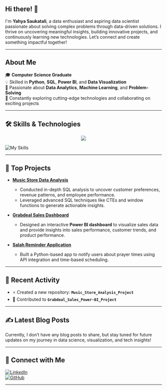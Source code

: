## Hi there! 👋  

I'm **Yahya Saukatali**, a data enthusiast and aspiring data scientist passionate about solving complex problems through data-driven solutions. I thrive on uncovering meaningful insights, building innovative projects, and continuously learning new technologies. Let’s connect and create something impactful together!  

---

## About Me  

🎓 **Computer Science Graduate**  
💡 Skilled in **Python**, **SQL**, **Power BI**, and **Data Visualization**  
🌟 Passionate about **Data Analytics**, **Machine Learning**, and **Problem-Solving**  
📖 Constantly exploring cutting-edge technologies and collaborating on exciting projects  

---

## 🛠️ Skills & Technologies
<p align="center">
  <a href="https://go-skill-icons.vercel.app/">
    <img
      src="https://go-skill-icons.vercel.app/api/icons?i=py,excel,linkedin,aws,numpy,tensorflow,pycharm,replit,sklearn,html,css,js,github,mysql,postgres,vscode,chatgpt,leetcode,matplotlib,pandas,pytorch,scipy,seaborn,tableau,tensorflow"
    />
  </a>
</p>

![My Skills](https://go-skill-icons.vercel.app/api/icons?i=py,excel,linkedin,aws,numpy,tensorflow,pycharm,replit,sklearn,html,css,js,github,mysql,postgres,vscode,chatgpt,leetcode,matplotlib,pandas,pytorch,scipy,seaborn,tableau,tensorflow,&titles=true)

---

## 🚀 Top Projects  

- **[Music Store Data Analysis](https://github.com/yahyabigceo/Music_Store_Analysis_Project)**  
  - Conducted in-depth SQL analysis to uncover customer preferences, revenue patterns, and employee performance.  
  - Leveraged advanced SQL techniques like CTEs and window functions to generate actionable insights.  

- **[Grabdeal Sales Dashboard](https://github.com/yahyabigceo/Grabdeal_Sales_Power-BI_project)**  
  - Designed an interactive **Power BI dashboard** to visualize sales data and provide insights into sales performance, customer trends, and product performance.  

- **[Salah Reminder Application](https://github.com/yahyabigceo/basic_python_projects)**  
  - Built a Python-based app to notify users about prayer times using API integration and time-based scheduling.  

---

## 🔄 Recent Activity  

- ⭐ Created a new repository: **`Music_Store_Analysis_Project`**  
- 🔄 Contributed to **`Grabdeal_Sales_Power-BI_Project`**  

---

## ✍️ Latest Blog Posts  

Currently, I don’t have any blog posts to share, but stay tuned for future updates on my journey in data science, visualization, and tech insights!  

---

## 🤝 Connect with Me  

[![LinkedIn](https://img.shields.io/badge/LinkedIn-Connect-blue?style=for-the-badge&logo=linkedin)](https://www.linkedin.com/in/yahya-saukatali-833061328/)  
[![GitHub](https://img.shields.io/badge/GitHub-Follow-black?style=for-the-badge&logo=github)](https://github.com/yahyabigceo)  

---  

